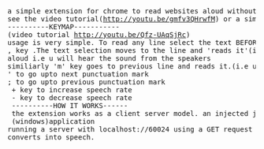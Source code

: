 <pre>
a simple extension for chrome to read websites aloud without any user interface
see the video tutorial(<a href='http://youtu.be/gmfv3QHrwfM'>http://youtu.be/gmfv3QHrwfM</a>) or a simple description below
----------KEYMAP-----------
(video tutorial <a href='http://youtu.be/Qfz-UAqSjRc'>http://youtu.be/Qfz-UAqSjRc</a>)
usage is very simple. To read any line select the text BEFORE it and press 
, key .The text selection moves to the line and 'reads it'(i.e upto next full stop)
aloud i.e u will hear the sound from the speakers
similiarly 'm' key goes to previous line and reads it.(i.e upto previous full stop)
' to go upto next punctuation mark
; to go upto previous punctuation mark
 + key to increase speech rate
 - key to decrease speech rate
 ----------HOW IT WORKS------
 the extension works as a client server model. an injected javascript sends the selected text to a 
 (windows)application 
running a server with localhost://60024 using a GET request and hence the server processes it i.e 
converts into speech. 
</pre>
